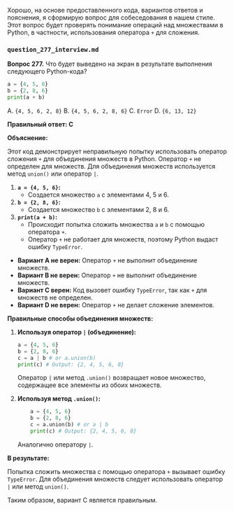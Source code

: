 Хорошо, на основе предоставленного кода, вариантов ответов и пояснения, я сформирую вопрос для собеседования в нашем стиле. Этот вопрос будет проверять понимание операций над множествами в Python, в частности, использования оператора `+` для сложения.

### `question_277_interview.md`

**Вопрос 277.** Что будет выведено на экран в результате выполнения следующего Python-кода?

```python
a = {4, 5, 6}
b = {2, 8, 6}
print(a + b)
```

A.  `{4, 5, 6, 2, 8}`
B.  `{4, 5, 6, 2, 8, 6}`
C.  `Error`
D.  `{6, 13, 12}`

**Правильный ответ: C**

**Объяснение:**

Этот код демонстрирует неправильную попытку использовать оператор сложения `+` для объединения множеств в Python. Оператор `+` не определен для множеств. Для объединения множеств используется метод `union()` или оператор `|`.

1.  **`a = {4, 5, 6}`:**
    * Создается множество `a` с элементами 4, 5 и 6.
2.  **`b = {2, 8, 6}`:**
    * Создается множество `b` с элементами 2, 8 и 6.
3.  **`print(a + b)`:**
    * Происходит попытка сложить множества `a` и `b` с помощью оператора `+`.
    * Оператор `+` не работает для множеств, поэтому Python выдаст ошибку `TypeError`.

*   **Вариант A не верен:** Оператор `+` не выполнит объединение множеств.
*   **Вариант B не верен:** Оператор `+` не выполнит объединение множеств.
*   **Вариант C верен:** Код вызовет ошибку `TypeError`, так как `+` для множеств не определен.
*   **Вариант D не верен:**  Оператор `+` не делает сложение элементов.

**Правильные способы объединения множеств:**

1.  **Используя оператор `|` (объединение):**
    ```python
    a = {4, 5, 6}
    b = {2, 8, 6}
    c = a | b # or a.union(b)
    print(c) # Output: {2, 4, 5, 6, 8}
    ```
    Оператор `|` или метод `.union()` возвращает новое множество, содержащее все элементы из обоих множеств.

2.  **Используя метод `.union()`:**
    ```python
        a = {4, 5, 6}
        b = {2, 8, 6}
        c = a.union(b) # or a | b
        print(c) # Output: {2, 4, 5, 6, 8}
    ```
    Аналогично оператору `|`.

**В результате:**

Попытка сложить множества с помощью оператора `+` вызывает ошибку `TypeError`. Для объединения множеств следует использовать оператор `|` или метод `union()`.

Таким образом, вариант C является правильным.
